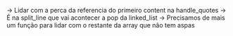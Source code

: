 
-> Lidar com a perca da referencia do primeiro content na handle_quotes
-> É na split_line que vai acontecer a pop da linked_list
-> Precisamos de mais um função para lidar com o restante da array que não tem aspas
